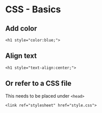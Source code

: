 # CSS - Basics

## Add color

```
<h1 style="color:blue;">
```
## Align text

```
<h1 style="text-align:center;">
```

## Or refer to a CSS file 

This needs to be placed under `<head>`
  
```
<link ref="stylesheet" href="style.css">
```
